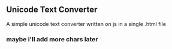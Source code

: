 ## Unicode Text Converter
A simple unicode text converter written on js in a single .html file

### maybe i'll add more chars later
 
